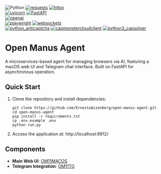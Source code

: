 ![Python](https://img.shields.io/badge/Python-3.12-3776AB?style=for-the-badge&logo=python&logoColor=FFD43B&labelColor=3776AB&color=FFD43B) 
[![requests](https://img.shields.io/badge/requests-2.31.0-3776AB?style=for-the-badge&logo=python&logoColor=white)](https://docs.python-requests.org) [![httpx](https://img.shields.io/badge/httpx-0.25.0-00B4AB?style=for-the-badge&logo=python&logoColor=white)](https://www.python-httpx.org)  
[![uvicorn](https://img.shields.io/badge/uvicorn-0.23.0-6E00F7?style=for-the-badge&logo=python&logoColor=white)](https://www.uvicorn.org) [![FastAPI](https://img.shields.io/badge/FastAPI-0.103.0-009688?style=for-the-badge&logo=fastapi&logoColor=white)](https://fastapi.tiangolo.com)  
[![openai](https://img.shields.io/badge/openai->=0.1.0-412991?style=for-the-badge&logo=openai&logoColor=white)](https://openai.com)  
[![playwright](https://img.shields.io/badge/playwright-1.39.0-FF6B00?style=for-the-badge&logo=playwright&logoColor=white)](https://playwright.dev) 
[![websockets](https://img.shields.io/badge/websockets-11.0.0-FF4D4D?style=for-the-badge&logo=websocket&logoColor=white)](https://websockets.readthedocs.io)  
[![python_anticaptcha](https://img.shields.io/badge/python__anticaptcha-2.0.0-1E3A8A?style=for-the-badge&logo=shield-lock&logoColor=white)](https://anticaptcha.atlassian.net) 
[![capmonstercloudclient](https://img.shields.io/badge/capmonstercloudclient-1.2-4B5563?style=for-the-badge&logo=probot&logoColor=white)](https://capmonster.cloud) 
[![python3_capsolver](https://img.shields.io/badge/python3__capsolver-1.0-111827?style=for-the-badge&logo=verified&logoColor=white)](https://capsolver.com)  

# Open Manus Agent

A microservices-based agent for managing browsers via AI, featuring a macOS web UI and Telegram chat interface. Built on FastAPI for asynchronous operation.

## Quick Start

1. Clone the repository and install dependencies:
   ```shell
   git clone https://github.com/ErnestoAizenberg/open-manus-agent.git
   cd open-manus-agent
   pip install -r requirements.txt
   cp .env.example .env
   python run.py
   ```

3. Access the application at: http://localhost:9912/

## Components

- **Main Web UI**: [OM11MACOS](https://github.com/ErnestoAizenberg/OM11MACOS)
- **Telegram Integration**: [OM11TG](https://github.com/ErnestoAizenberg/OM11TG)
